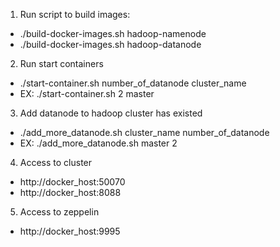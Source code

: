 1. Run script to build images:
  - ./build-docker-images.sh hadoop-namenode
  - ./build-docker-images.sh hadoop-datanode

2. Run start containers
  - ./start-container.sh number_of_datanode cluster_name
  - EX: ./start-container.sh 2 master

3. Add datanode to hadoop cluster has existed
  - ./add_more_datanode.sh cluster_name number_of_datanode
  - EX: ./add_more_datanode.sh master 2

4. Access to cluster
  - http://docker_host:50070
  - http://docker_host:8088

5. Access to zeppelin
  - http://docker_host:9995
